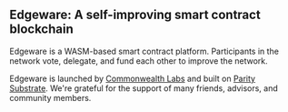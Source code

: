## Edgeware: A self-improving smart contract blockchain

Edgeware is a WASM-based smart contract platform. Participants in the
network vote, delegate, and fund each other to improve the network.

Edgeware is launched by [Commonwealth Labs](https://commonwealth.im/)
and built on [Parity Substrate](https://www.parity.io/substrate/).
We're grateful for the support of many friends, advisors, and community
members.
